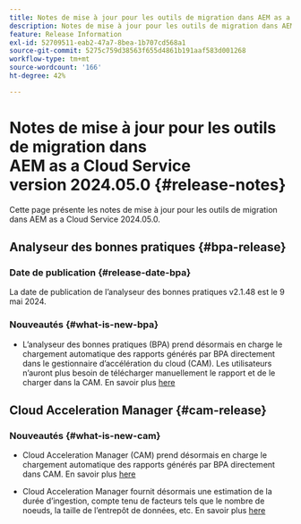 ```yaml
---
title: Notes de mise à jour pour les outils de migration dans AEM as a Cloud Service version 2024.05.0
description: Notes de mise à jour pour les outils de migration dans AEM as a Cloud Service version 2024.05.0
feature: Release Information
exl-id: 52709511-eab2-47a7-8bea-1b707cd568a1
source-git-commit: 5275c759d38563f655d4861b191aaf583d001268
workflow-type: tm+mt
source-wordcount: '166'
ht-degree: 42%

---
```


# Notes de mise à jour pour les outils de migration dans AEM as a Cloud Service version 2024.05.0 {#release-notes}

Cette page présente les notes de mise à jour pour les outils de migration dans AEM as a Cloud Service 2024.05.0.

## Analyseur des bonnes pratiques {#bpa-release}

### Date de publication {#release-date-bpa}

La date de publication de l’analyseur des bonnes pratiques v2.1.48 est le 9 mai 2024.

### Nouveautés {#what-is-new-bpa}

* L’analyseur des bonnes pratiques (BPA) prend désormais en charge le chargement automatique des rapports générés par BPA directement dans le gestionnaire d’accélération du cloud (CAM). Les utilisateurs n’auront plus besoin de télécharger manuellement le rapport et de le charger dans la CAM. En savoir plus [here](https://experienceleague.adobe.com/en/docs/experience-manager-cloud-service/content/migration-journey/cloud-migration/best-practices-analyzer/using-best-practices-analyzer)

## Cloud Acceleration Manager {#cam-release}

### Nouveautés {#what-is-new-cam}

* Cloud Acceleration Manager (CAM) prend désormais en charge le chargement automatique des rapports générés par BPA directement dans CAM. En savoir plus [here](https://experienceleague.adobe.com/en/docs/experience-manager-cloud-service/content/migration-journey/cloud-acceleration-manager/using-cam/cam-readiness-phase#best-practices-analysis)

* Cloud Acceleration Manager fournit désormais une estimation de la durée d’ingestion, compte tenu de facteurs tels que le nombre de noeuds, la taille de l’entrepôt de données, etc. En savoir plus [here](https://experienceleague.adobe.com/en/docs/experience-manager-cloud-service/content/migration-journey/cloud-migration/content-transfer-tool/ingesting-content)
